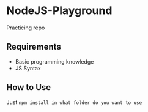 # NodeJS-Playground

Practicing repo

## Requirements

- Basic programming knowledge
- JS Syntax

## How to Use

Just `npm install in what folder do you want to use`
